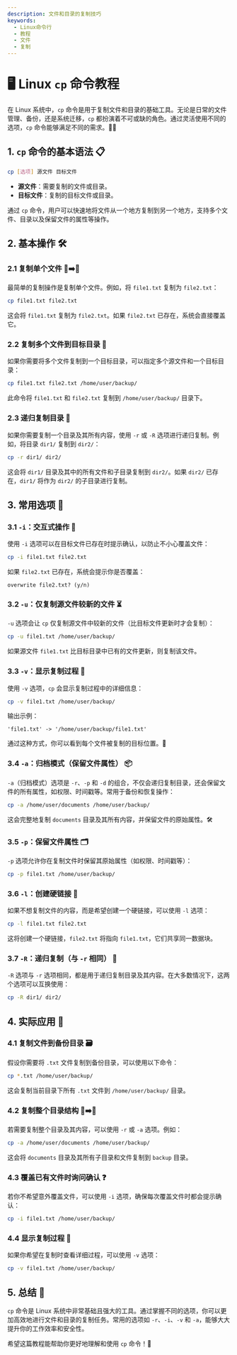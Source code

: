```yaml
---
description: 文件和目录的复制技巧
keywords:
  - Linux命令行
  - 教程
  - 文件
  - 复制
---
```



# 🖥️ Linux `cp` 命令教程

在 Linux 系统中，`cp` 命令是用于复制文件和目录的基础工具。无论是日常的文件管理、备份，还是系统迁移，`cp` 都扮演着不可或缺的角色。通过灵活使用不同的选项，`cp` 命令能够满足不同的需求。📂💨

## 1. `cp` 命令的基本语法 📋

```bash
cp [选项] 源文件 目标文件
```

- **源文件**：需要复制的文件或目录。
- **目标文件**：复制的目标文件或目录。

通过 `cp` 命令，用户可以快速地将文件从一个地方复制到另一个地方，支持多个文件、目录以及保留文件的属性等操作。

## 2. 基本操作 🛠️

### 2.1 复制单个文件 📄➡️📄

最简单的复制操作是复制单个文件。例如，将 `file1.txt` 复制为 `file2.txt`：

```bash
cp file1.txt file2.txt
```

这会将 `file1.txt` 复制为 `file2.txt`。如果 `file2.txt` 已存在，系统会直接覆盖它。

### 2.2 复制多个文件到目标目录 📂

如果你需要将多个文件复制到一个目标目录，可以指定多个源文件和一个目标目录：

```bash
cp file1.txt file2.txt /home/user/backup/
```

此命令将 `file1.txt` 和 `file2.txt` 复制到 `/home/user/backup/` 目录下。

### 2.3 递归复制目录 🔄

如果你需要复制一个目录及其所有内容，使用 `-r` 或 `-R` 选项进行递归复制。例如，将目录 `dir1/` 复制到 `dir2/`：

```bash
cp -r dir1/ dir2/
```

这会将 `dir1/` 目录及其中的所有文件和子目录复制到 `dir2/`。如果 `dir2/` 已存在，`dir1/` 将作为 `dir2/` 的子目录进行复制。

## 3. 常用选项 🔧

### 3.1 `-i`：交互式操作 🧐

使用 `-i` 选项可以在目标文件已存在时提示确认，以防止不小心覆盖文件：

```bash
cp -i file1.txt file2.txt
```

如果 `file2.txt` 已存在，系统会提示你是否覆盖：

```
overwrite file2.txt? (y/n)
```

### 3.2 `-u`：仅复制源文件较新的文件 ⏳

`-u` 选项会让 `cp` 仅复制源文件中较新的文件（比目标文件更新时才会复制）：

```bash
cp -u file1.txt /home/user/backup/
```

如果源文件 `file1.txt` 比目标目录中已有的文件更新，则复制该文件。

### 3.3 `-v`：显示复制过程 📝

使用 `-v` 选项，`cp` 会显示复制过程中的详细信息：

```bash
cp -v file1.txt /home/user/backup/
```

输出示例：

```
'file1.txt' -> '/home/user/backup/file1.txt'
```

通过这种方式，你可以看到每个文件被复制的目标位置。🎯

### 3.4 `-a`：归档模式（保留文件属性） 📦

`-a`（归档模式）选项是 `-r`、`-p` 和 `-d` 的组合，不仅会递归复制目录，还会保留文件的所有属性，如权限、时间戳等。常用于备份和恢复操作：

```bash
cp -a /home/user/documents /home/user/backup/
```

这会完整地复制 `documents` 目录及其所有内容，并保留文件的原始属性。🛠️

### 3.5 `-p`：保留文件属性 🗂️

`-p` 选项允许你在复制文件时保留其原始属性（如权限、时间戳等）：

```bash
cp -p file1.txt /home/user/backup/
```

### 3.6 `-l`：创建硬链接 🔗

如果不想复制文件的内容，而是希望创建一个硬链接，可以使用 `-l` 选项：

```bash
cp -l file1.txt file2.txt
```

这将创建一个硬链接，`file2.txt` 将指向 `file1.txt`，它们共享同一数据块。

### 3.7 `-R`：递归复制（与 `-r` 相同） 🔄

`-R` 选项与 `-r` 选项相同，都是用于递归复制目录及其内容。在大多数情况下，这两个选项可以互换使用：

```bash
cp -R dir1/ dir2/
```

## 4. 实际应用 🌟

### 4.1 复制文件到备份目录 🗃️

假设你需要将 `.txt` 文件复制到备份目录，可以使用以下命令：

```bash
cp *.txt /home/user/backup/
```

这会复制当前目录下所有 `.txt` 文件到 `/home/user/backup/` 目录。

### 4.2 复制整个目录结构 📂➡️📂

若需要复制整个目录及其内容，可以使用 `-r` 或 `-a` 选项。例如：

```bash
cp -a /home/user/documents /home/user/backup/
```

这会将 `documents` 目录及其所有子目录和文件复制到 `backup` 目录。

### 4.3 覆盖已有文件时询问确认 ❓

若你不希望意外覆盖文件，可以使用 `-i` 选项，确保每次覆盖文件时都会提示确认：

```bash
cp -i file1.txt /home/user/backup/
```

### 4.4 显示复制过程 🔄

如果你希望在复制时查看详细过程，可以使用 `-v` 选项：

```bash
cp -v file1.txt /home/user/backup/
```

## 5. 总结 🎯

`cp` 命令是 Linux 系统中非常基础且强大的工具。通过掌握不同的选项，你可以更加高效地进行文件和目录的复制任务。常用的选项如 `-r`、`-i`、`-v` 和 `-a`，能够大大提升你的工作效率和安全性。

希望这篇教程能帮助你更好地理解和使用 `cp` 命令！🚀


